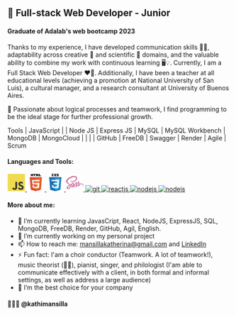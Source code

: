 ## 👋 Full-stack Web Developer - Junior 

#### Graduate of Adalab's web bootcamp 2023

Thanks to my experience, I have developed communication skills 🤝🏼, adaptability across creative 🎼 and scientific 🔬 domains, and the valuable ability to combine my work with continuous learning 🖥️💡. Currently, I am a Full Stack Web Developer ❤️‍🔥. Additionally, I have been a teacher at all educational levels (achieving a promotion at National University of San Luis), a cultural manager, and a research consultant at University of Buenos Aires.

🎯 Passionate about logical processes and teamwork, I find programming to be the ideal stage for further professional growth.

Tools
| JavaScript |  | Node JS | Express JS | MySQL | MySQL Workbench | MongoDB | MongoCloud |  |  |  | GitHub | FreeDB | Swagger | Render | Agile | Scrum
<h4 align="left">Languages and Tools:</h4>
<p align="left">   
  <a href="https://developer.mozilla.org/en-US/docs/Web/JavaScript" target="_blank" rel="noreferrer"> <img src="https://raw.githubusercontent.com/devicons/devicon/master/icons/javascript/javascript-original.svg" alt="javascript" width="40" height="40"/> </a>
  <a href="https://www.w3.org/html/" target="_blank" rel="noreferrer"> <img src="https://raw.githubusercontent.com/devicons/devicon/master/icons/html5/html5-original-wordmark.svg" alt="html5" width="40" height="40"/> </a> 
  <a href="https://www.w3schools.com/css/" target="_blank" rel="noreferrer"> <img src="https://raw.githubusercontent.com/devicons/devicon/master/icons/css3/css3-original-wordmark.svg" alt="css3" width="40" height="40"/> </a> 
  <a href="https://sass-lang.com" target="_blank" rel="noreferrer"> <img src="https://raw.githubusercontent.com/devicons/devicon/master/icons/sass/sass-original.svg" alt="sass" width="40" height="40"/> </a>
  <a href="https://git-scm.com/" target="_blank" rel="noreferrer"> <img src="https://www.vectorlogo.zone/logos/git-scm/git-scm-icon.svg" alt="git" width="40" height="40"/> </a> 
  <a href="https://upload.wikimedia.org/wikipedia/commons/a/a7/React-icon.svg" target="_blank" rel="noreferrer"> <img src="https://upload.wikimedia.org/wikipedia/commons/a/a7/React-icon.svg" alt="reactjs" width="40" height="40"/> </a> 
  <a href="https://upload.wikimedia.org/wikipedia/commons/7/7e/Node.js_logo_2015.svg" target="_blank" rel="noreferrer"> <img src="https://upload.wikimedia.org/wikipedia/commons/7/7e/Node.js_logo_2015.svg" alt="nodejs" height="40"/> </a> 
  <a href="https://seeklogo.com/images/N/nodejs-logo-FBE122E377-seeklogo.com.png" target="_blank" rel="noreferrer"> <img src="https://seeklogo.com/images/N/nodejs-logo-FBE122E377-seeklogo.com.png" alt="nodejs" height="40"/> </a> 
  



#### More about me:

- 🌱 I’m currently learning JavasCript, React, NodeJS, ExpressJS, SQL, MongoDB, FreeDB, Render, GitHub, Agil, English.
- 🔭 I’m currently working on my personal project
- 📫 How to reach me: mansillakatherina@gmail.com and [LinkedIn](https://www.linkedin.com/in/katherina-mansilla/)
- ⚡ Fun fact: I'am a choir conductor (Teamwork. A lot of teamwork!), music theorist (📐🔢), pianist, singer, and philologist (I'am able to communicate effectively with a client, in both formal and informal settings, as well as address a large audience)
- 🏅 I’m the best choice for your company

#### 👩🏻‍💼 @kathimansilla





